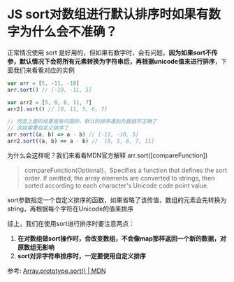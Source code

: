 
# JS sort对数组进行默认排序时如果有数字为什么会不准确？

正常情况使用 sort 是好用的，但如果有数字时，会有问题，**因为如果sort不传参，默认情况下会将所有元素转换为字符串后，再根据unicode值来进行排序**，下面我们来看看对应的实例

```js
var arr = [5, -11, -10] 
arr.sort() // [-10, -11, 5]

var arr2 = [5, 0, 6, 11, 7]
arr2].sort() // [0, 11, 5, 6, 7]

// 明显上面的结果是有问题的，默认的排序遇到负数就不正确了
// 这就需要自定义排序了
arr.sort((a, b) => a - b) // [-11, -10, 5]
arr2.sort((a, b) => a - b) //  [0, 5, 6, 7, 11]
```

为什么会这样呢？我们来看看MDN官方解释 arr.sort([compareFunction])

> compareFunction(Optional)，Specifies a function that defines the sort order. If omitted, the array elements are converted to strings, then sorted according to each character's Unicode code point value.

sort参数指定一个自定义排序的函数，如果省略了该传值，数组的元素会先转换为string，再根据每个字符在Unicode的值来排序


综上，我们在使用sort进行排序时要注意两点：

1. **在对数组做sort操作时，会改变数组，不会像map那样返回一个新的数据，对原数组无影响**
2. **sort对非字符串排序时，一定要使用自定义排序**

参考: [Array.prototype.sort() | MDN](https://developer.mozilla.org/en-US/docs/Web/JavaScript/Reference/Global_Objects/Array/sort)